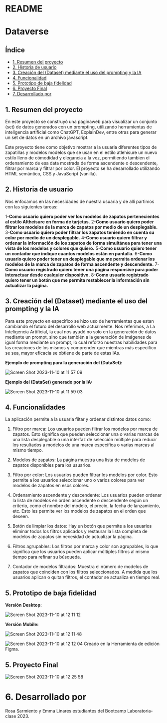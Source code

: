 # README #

# Dataverse

## Índice

* [1. Resumen del proyecto](#1-resumen-del-proyecto)
* [2. Historia de usuario](#2-historia-de-usuario)
* [3. Creación del (Dataset) mediante el uso del prompting y la IA](#3-Creación-del-(Dataset)-mediante-el-uso-del-prompting-y-la-IA)
* [4. Funcionalidad](#4-Funcionalidad)
* [5. Prototipo de baja fidelidad](#5-Prototipo-de-baja-fidelidad)
* [6. Proyecto Final](#6-Proyecto-Final)
* [7. Desarrollado por](#7-Desarrollado-por)

## 1. Resumen del proyecto

En este proyecto se construyó una páginaweb para visualizar un conjunto (set) de datos generados con un prompting, 
utilizando herramientas de inteligencia artificial como ChatGPT, ExplainDev, entre otras para generar un set de datos en un archivo javascript.

Este proyecto tiene como objetivo mostrar a la usuaria diferentes tipos de zapatillas y modelos
modelos que se usan en el estilo atlehisure un nuevo estilo lleno de cómodidad y elegancia a la vez, 
permitiendo tambien el ordenamiento de esa data mostrada de forma ascendente o descendente, filtrar por marca y filtrar por color. 
El proyecto se ha desarrollado utilizando HTML semántico, CSS y JavaScript (vanilla).

## 2. Historia de usuario

Nos enfocamos en las necesidades de nuestra usuaria y de allí partimos con las siguientes tareas:

1-**Como usuario quiero  poder ver los modelos  de zapatos pertenecientes al estilo Altheisure en forma de tarjetas.**
2-**Como usuario quiero poder filtrar los modelos de la marca de zapatos por medio de un desplegable.**
3-**Como usuario quiero poder filtrar los  zapatos teniendo en cuenta su color  por medio de un desplegable.**
4-**Como usuario quiero filtrar y ordenar la información de los zapatos de forma simultánea para tener una vista de los modelos y colores que quiero.**
5-**Como usuario quiero tener un contador que indique cuantos modelos están en pantalla.**
6-**Como usuario quiero poder tener un desplegable que me permita ordenar  los modelos de la marca de zapatos de forma ascendente y descendente.**
7-**Como usuario registrado quiero tener una página responsive para poder interactuar desde cualquier dispositivo.**
8-**Como usuario registrado quiero tener un botón que me permita restablecer la información sin actualizar la página.**

## 3. Creación del (Dataset) mediante el uso del prompting y la IA

Para este proyecto en especifico se hizo uso de herramientas que estan cambiando el futuro del desarrollo web actualmente. Nos referimos, a La Inteligencia Artificial, la cual nos ayudó no solo en la generación de datos mediante un prompt, sino que también a la generación de imágenes de igual forma mediante un prompt, lo cual reforzó nuestras habilidades para las creaciones de los mismos y comprender que mientras más especifico se sea, mayor eficacia se obtiene de parte de estas IAs.

**Ejemplo de prompting para la generación del (DataSet):**

![Screen Shot 2023-11-10 at 11 57 09](https://github.com/Misswtson/DEV012-dataverse/assets/76451432/b8a0dfa7-61cf-4383-8b9c-1a2082715c77)

**Ejemplo del (DataSet) generado por la IA:**

![Screen Shot 2023-11-10 at 11 59 03](https://github.com/Misswtson/DEV012-dataverse/assets/76451432/4b55cbb9-1732-434d-93da-49d29212de75)


## 4. Funcionalidades

La aplicación permite a la usuaria filtar y ordenar distintos datos como:

1. Filtro por marca: Los usuarios pueden filtrar los modelos por marca de zapatos. Esto significa que pueden seleccionar una o varias marcas de una lista desplegable o una interfaz de selección múltiple para reducir los resultados a modelos de una marca específica o varias marcas al mismo tiempo.
   
2. Modelos de zapatos: La página muestra una lista de modelos de zapatos disponibles para los usuarios.

3. Filtro por color: Los usuarios pueden filtrar los modelos por color. Esto permite a los usuarios seleccionar uno o varios colores para ver modelos de zapatos en esos colores.
   
4. Ordenamiento ascendente y descendente: Los usuarios pueden ordenar la lista de modelos en orden ascendente o descendente según un criterio, como el nombre del modelo, el precio, la fecha de lanzamiento, etc. Esto les permite ver los modelos de zapatos en el orden que deseen.

5. Botón de limpiar los datos: Hay un botón que permite a los usuarios eliminar todos los filtros aplicados y restaurar la lista completa de modelos de zapatos sin necesidad de actualizar la página.

6. Filtros agrupables: Los filtros por marca y color son agrupables, lo que significa que los usuarios pueden aplicar múltiples filtros al mismo tiempo para refinar su búsqueda.

7. Contador de modelos filtrados: Muestra el número de modelos de zapatos que coinciden con los filtros seleccionados. A medida que los usuarios aplican o quitan filtros, el contador se actualiza en tiempo real.

 ## 5. Prototipo de baja fidelidad
 
**Versión Desktop:**

![Screen Shot 2023-11-10 at 12 11 12](https://github.com/Misswtson/DEV012-dataverse/assets/76451432/cb13a7c3-e27f-42d9-847d-079faec7540e)

**Versión Mobile:**

![Screen Shot 2023-11-10 at 12 11 48](https://github.com/Misswtson/DEV012-dataverse/assets/76451432/694f1874-3153-44d6-a4ca-e1ee09347476)

![Screen Shot 2023-11-10 at 12 12 04](https://github.com/Misswtson/DEV012-dataverse/assets/76451432/7b464d0b-575c-4225-948b-5e16272f5ba4)
Creado en la Herramienta de edición Figma.

## 5. Proyecto Final
![Screen Shot 2023-11-10 at 12 25 58](https://github.com/Misswtson/DEV012-dataverse/assets/76451432/986899e4-d9f9-4cf8-916b-3d76656217a7)

# 6. Desarrollado por

Rosa Sarmiento y Emma Linares estudiantes del Bootcamp Laboratoria-clase 2023.